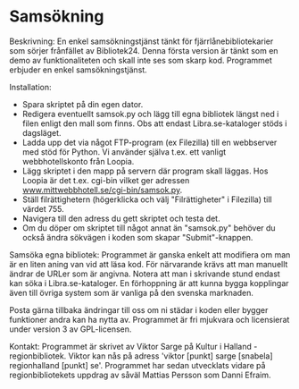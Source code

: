 Samsökning
==========

Beskrivning:
En enkel samsökningstjänst tänkt för fjärrlånebibliotekarier som sörjer frånfället av Bibliotek24. 
Denna första version är tänkt som en demo av funktionaliteten och skall inte ses som skarp kod. Programmet erbjuder en enkel samsökningstjänst. 

Installation: 
* Spara skriptet på din egen dator. 
* Redigera eventuellt samsok.py och lägg till egna bibliotek längst ned i filen enligt den mall som finns. Obs att endast Libra.se-kataloger stöds i dagsläget. 
* Ladda upp det via något FTP-program (ex Filezilla) till en webbserver med stöd för Python. Vi använder själva t.ex. ett vanligt webbhotellskonto från Loopia. 
* Lägg skriptet i den mapp på servern där program skall läggas. Hos Loopia är det t.ex. cgi-bin vilket ger adressen www.mittwebbhotell.se/cgi-bin/samsok.py.
* Ställ filrättighetern (högerklicka och välj "Filrättigheter" i Filezilla) till värdet 755. 
* Navigera till den adress du gett skriptet och testa det. 
* Om du döper om skriptet till något annat än "samsok.py" behöver du också ändra sökvägen i koden som skapar "Submit"-knappen. 

Samsöka egna bibliotek:
Programmet är ganska enkelt att modifiera om man är en liten aning van vid att läsa kod.
För närvarande krävs att man manuellt ändrar de URLer som är angivna. Notera att man i skrivande stund endast kan söka i Libra.se-kataloger.
En förhoppning är att kunna bygga kopplingar även till övriga system som är vanliga på den svenska marknaden. 

Posta gärna tillbaka ändringar till oss om ni städar i koden eller bygger funktioner andra kan ha nytta av. Programmet är fri mjukvara och licensierat under version 3 av GPL-licensen.

Kontakt: Programmet är skrivet av Viktor Sarge på Kultur i Halland - regionbibliotek. Viktor kan nås på adress 'viktor [punkt] sarge [snabela] regionhalland [punkt] se'. Programmet har sedan utvecklats vidare på regionbibliotekets uppdrag av såväl Mattias Persson som Danni Efraim. 
